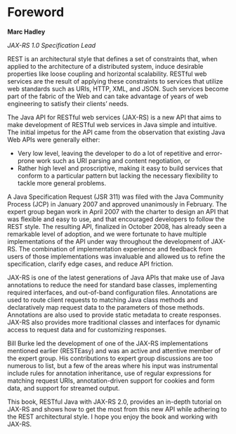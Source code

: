 # Foreword

**Marc Hadley**

*JAX-RS 1.0 Specification Lead*


REST is an architectural style that defines a set of constraints that, when applied to the architecture of a distributed system, induce desirable properties like loose coupling and horizontal scalability. RESTful web services are the result of applying these constraints to services that utilize web standards such as URIs, HTTP, XML, and JSON. Such services become part of the fabric of the Web and can take advantage of years of web engineering to satisfy their clients’ needs.


The Java API for RESTful web services (JAX-RS) is a new API that aims to make development of RESTful web services in Java simple and intuitive. The initial impetus for the API came from the observation that existing Java Web APIs were generally either:

* Very low level, leaving the developer to do a lot of repetitive and error-prone work such as URI parsing and content negotiation, or
* Rather high level and proscriptive, making it easy to build services that conform to a particular pattern but lacking the necessary flexibility to tackle more general problems.


A Java Specification Request (JSR 311) was filed with the Java Community Process (JCP) in January 2007 and approved unanimously in February. The expert group began work in April 2007 with the charter to design an API that was flexible and easy to use, and that encouraged developers to follow the REST style. The resulting API, finalized in October 2008, has already seen a remarkable level of adoption, and we were fortunate to have multiple implementations of the API under way throughout the development of JAX-RS. The combination of implementation experience and feedback from users of those implementations was invaluable and allowed us to refine the specification, clarify edge cases, and reduce API friction.


JAX-RS is one of the latest generations of Java APIs that make use of Java annotations to reduce the need for standard base classes, implementing required interfaces, and out-of-band configuration files. Annotations are used to route client requests to matching Java class methods and declaratively map request data to the parameters of those methods. Annotations are also used to provide static metadata to create responses. JAX-RS also provides more traditional classes and interfaces for dynamic access to request data and for customizing responses.


Bill Burke led the development of one of the JAX-RS implementations mentioned earlier (RESTEasy) and was an active and attentive member of the expert group. His contributions to expert group discussions are too numerous to list, but a few of the areas where his input was instrumental include rules for annotation inheritance, use of regular expressions for matching request URIs, annotation-driven support for cookies and form data, and support for streamed output.


This book, RESTful Java with JAX-RS 2.0, provides an in-depth tutorial on JAX-RS and shows how to get the most from this new API while adhering to the REST architectural style. I hope you enjoy the book and working with JAX-RS.